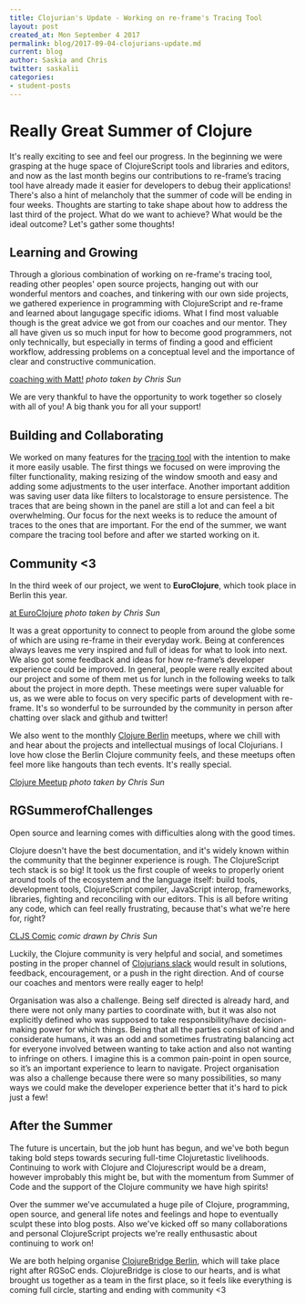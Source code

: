 ```yaml
---
title: Clojurian's Update - Working on re-frame's Tracing Tool
layout: post
created_at: Mon September 4 2017
permalink: blog/2017-09-04-clojurians-update.md 
current: blog
author: Saskia and Chris
twitter: saskalii
categories:
- student-posts
---
```



# Really Great Summer of Clojure

It's really exciting to see and feel our progress. In the beginning we were grasping at the huge space of ClojureScript tools and libraries and editors, and now as the last month begins our contributions to re-frame’s tracing tool have already made it easier for developers to debug their applications! There's also a hint of melancholy that the summer of code will be ending in four weeks. Thoughts are starting to take shape about how to address the last third of the project. What do we want to achieve? What would be the ideal outcome? Let's gather some thoughts!

## Learning and Growing

Through a glorious combination of working on re-frame's tracing tool, reading other peoples' open source projects, hanging out with our wonderful mentors and coaches, and tinkering with our own side projects, we gathered experience in programming with ClojureScript and re-frame and learned about langugage specific idioms. What I find most valuable though is the great advice we got from our coaches and our mentor. They all have given us so much input for how to become good programmers, not only technically, but especially in terms of finding a good and efficient workflow, addressing problems on a conceptual level and the importance of clear and constructive communication. 

[coaching with Matt!](/img/blog/2016/coaching.jpg)
*photo taken by Chris Sun*

We are very thankful to have the opportunity to work together so closely with all of you! A big thank you for all your support!

## Building and Collaborating

We worked on many features for the [tracing tool](https://github.com/Day8/re-frame-trace) with the intention to make it more easily usable. The first things we focused on were improving the filter functionality, making resizing of the window smooth and easy and adding some adjustments to the user interface. Another important addition was saving user data like filters to localstorage to ensure persistence. The traces that are being shown in the panel are still a lot and can feel a bit overwhelming. Our focus for the next weeks is to reduce the amount of traces to the ones that are important. For the end of the summer, we want compare the tracing tool before and after we started working on it.  

## Community <3

In the third week of our project, we went to **EuroClojure**, which took place in Berlin this year. 

[at EuroClojure](/img/blog/2016/euroclojure.png)
*photo taken by Chris Sun* 

It was a great opportunity to connect to people from around the globe some of which are using re-frame in their everyday work. Being at conferences always leaves me very inspired and full of ideas for what to look into next. We also got some feedback and ideas for how re-frame’s developer experience could be improved. In general, people were really excited about our project and some of them met us for lunch in the following weeks to talk about the project in more depth. These meetings were super valuable for us, as we were able to focus on very specific parts of development with re-frame. It's so wonderful to be surrounded by the community in person after chatting over slack and github and twitter!

We also went to the monthly [Clojure Berlin](https://www.meetup.com/Clojure-Berlin) meetups, where we chill with and hear about the projects and intellectual musings of local Clojurians. I love how close the Berlin Clojure community feels, and these meetups often feel more like hangouts than tech events. It's really special.

[Clojure Meetup](/img/blog/2016/clojure-meetup.png)
*photo taken by Chris Sun* 

## RGSummerofChallenges

Open source and learning comes with difficulties along with the good times.

Clojure doesn't have the best documentation, and it's widely known within the community that the beginner experience is rough. The ClojureScript tech stack is so big! It took us the first couple of weeks to properly orient around tools of the ecosystem and the language itself: build tools, development tools, ClojureScript compiler, JavaScript interop, frameworks, libraries, fighting and reconciling with our editors. This is all before writing any code, which can feel really frustrating, because that's what we're here for, right?

[CLJS Comic](/img/blog/2016/cljs-comic.jpg)
*comic drawn by Chris Sun*

Luckily, the Clojure community is very helpful and social, and sometimes posting in the proper channel of [Clojurians slack](http://clojurians.net) would result in solutions, feedback, encouragement, or a push in the right direction. And of course our coaches and mentors were really eager to help!

Organisation was also a challenge. Being self directed is already hard, and there were not only many parties to coordinate with, but it was also not explicitly defined who was supposed to take responsibility/have decision-making power for which things. Being that all the parties consist of kind and considerate humans, it was an odd and sometimes frustrating balancing act for everyone involved between wanting to take action and also not wanting to infringe on others. I imagine this is a common pain-point in open source, so it’s an important experience to learn to navigate. Project organisation was also a challenge because there were so many possibilities, so many ways we could make the developer experience better that it's hard to pick just a few!

## After the Summer

The future is uncertain, but the job hunt has begun, and we've both begun taking bold steps towards securing full-time Clojuretastic livelihoods. Continuing to work with Clojure and Clojurescript would be a dream, however improbably this might be, but with the momentum from Summer of Code and the support of the Clojure community we have high spirits!

Over the summer we've accumulated a huge pile of Clojure, programming, open source, and general life notes and feelings and hope to eventually sculpt these into blog posts. Also we've kicked off so many collaborations and personal ClojureScript projects we're really enthusastic about continuing to work on!

We are both helping organise [ClojureBridge Berlin](http://clojurebridge-berlin.org), which will take place right after RGSoC ends. ClojureBridge is close to our hearts, and is what brought us together as a team in the first place, so it feels like everything is coming full circle, starting and ending with community <3